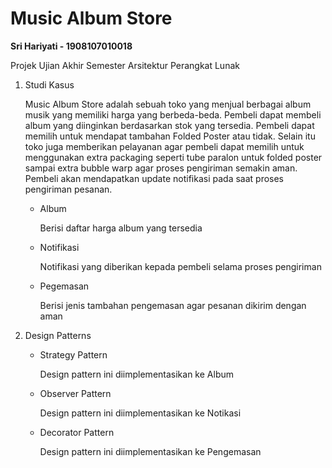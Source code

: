 # Music Album Store
<p> <b>Sri Hariyati - 1908107010018</b>
<p> Projek Ujian Akhir Semester Arsitektur Perangkat Lunak

<ol start="1">
<li>Studi Kasus</li>
<p>Music Album Store adalah sebuah toko yang menjual berbagai album musik yang memiliki harga yang berbeda-beda. Pembeli dapat membeli album yang diinginkan berdasarkan stok yang tersedia. Pembeli dapat memilih untuk mendapat tambahan Folded Poster atau tidak. Selain itu toko juga memberikan pelayanan agar pembeli dapat memilih untuk menggunakan extra packaging seperti tube paralon untuk folded poster sampai extra bubble warp agar proses pengiriman semakin aman. Pembeli akan mendapatkan update notifikasi pada saat proses pengiriman pesanan.</p>
<ul>
<li>Album</li>
<p>Berisi daftar harga album yang tersedia</p>
<li>Notifikasi</li>
<p>Notifikasi yang diberikan kepada pembeli selama proses pengiriman</p>
<li>Pegemasan</li>
<p>Berisi jenis tambahan pengemasan agar pesanan dikirim dengan aman</p>
</ul>
</ol>

<ol start="2">
<li>Design Patterns</li>
<ul>
<li>Strategy Pattern</li>
<p>Design pattern ini diimplementasikan ke Album</p>
<li>Observer Pattern</li>
<p>Design pattern ini diimplementasikan ke Notikasi</p>
<li>Decorator Pattern</li>
<p>Design pattern ini diimplementasikan ke Pengemasan</p>
<ul>
</ol>